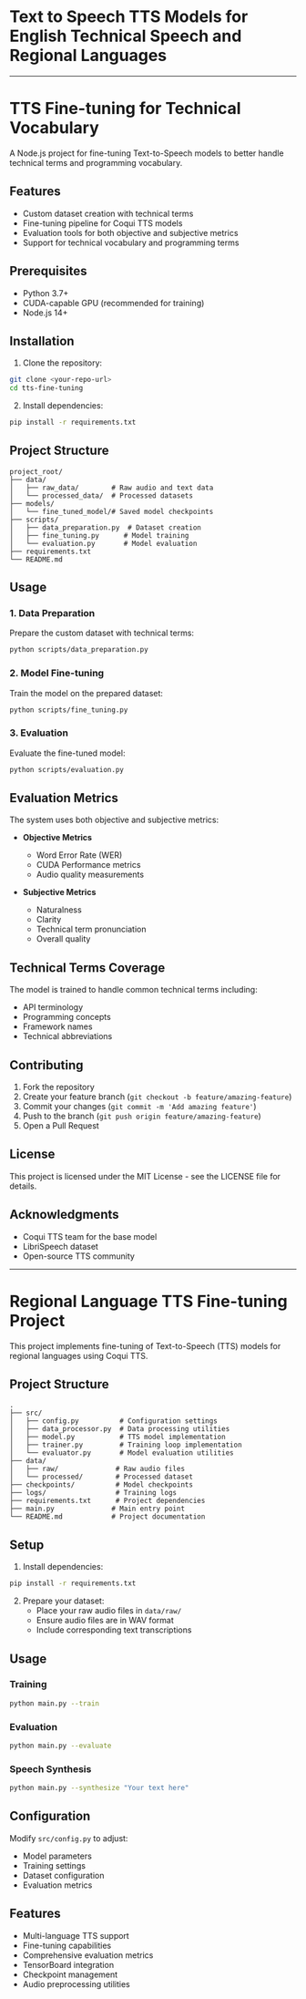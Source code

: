# Text to Speech TTS Models for English Technical Speech and Regional Languages

------------------------------------------------------------------------------------------------------------------
# TTS Fine-tuning for Technical Vocabulary

A Node.js project for fine-tuning Text-to-Speech models to better handle technical terms and programming vocabulary.

## Features

- Custom dataset creation with technical terms
- Fine-tuning pipeline for Coqui TTS models
- Evaluation tools for both objective and subjective metrics
- Support for technical vocabulary and programming terms

## Prerequisites

- Python 3.7+
- CUDA-capable GPU (recommended for training)
- Node.js 14+

## Installation

1. Clone the repository:
```bash
git clone <your-repo-url>
cd tts-fine-tuning
```

2. Install dependencies:
```bash
pip install -r requirements.txt
```

## Project Structure

```
project_root/
├── data/
│   ├── raw_data/        # Raw audio and text data
│   └── processed_data/  # Processed datasets
├── models/
│   └── fine_tuned_model/# Saved model checkpoints
├── scripts/
│   ├── data_preparation.py  # Dataset creation
│   ├── fine_tuning.py      # Model training
│   └── evaluation.py       # Model evaluation
├── requirements.txt
└── README.md
```

## Usage

### 1. Data Preparation

Prepare the custom dataset with technical terms:

```bash
python scripts/data_preparation.py
```

### 2. Model Fine-tuning

Train the model on the prepared dataset:

```bash
python scripts/fine_tuning.py
```

### 3. Evaluation

Evaluate the fine-tuned model:

```bash
python scripts/evaluation.py
```

## Evaluation Metrics

The system uses both objective and subjective metrics:

- **Objective Metrics**
  - Word Error Rate (WER)
  - CUDA Performance metrics
  - Audio quality measurements

- **Subjective Metrics**
  - Naturalness
  - Clarity
  - Technical term pronunciation
  - Overall quality

## Technical Terms Coverage

The model is trained to handle common technical terms including:
- API terminology
- Programming concepts
- Framework names
- Technical abbreviations

## Contributing

1. Fork the repository
2. Create your feature branch (`git checkout -b feature/amazing-feature`)
3. Commit your changes (`git commit -m 'Add amazing feature'`)
4. Push to the branch (`git push origin feature/amazing-feature`)
5. Open a Pull Request

## License

This project is licensed under the MIT License - see the LICENSE file for details.

## Acknowledgments

- Coqui TTS team for the base model
- LibriSpeech dataset
- Open-source TTS community

-------------------------------------------------------------------------------------------------------------------------

# Regional Language TTS Fine-tuning Project

This project implements fine-tuning of Text-to-Speech (TTS) models for regional languages using Coqui TTS.

## Project Structure
```
.
├── src/
│   ├── config.py          # Configuration settings
│   ├── data_processor.py  # Data processing utilities
│   ├── model.py           # TTS model implementation
│   ├── trainer.py         # Training loop implementation
│   └── evaluator.py       # Model evaluation utilities
├── data/
│   ├── raw/              # Raw audio files
│   └── processed/        # Processed dataset
├── checkpoints/          # Model checkpoints
├── logs/                 # Training logs
├── requirements.txt      # Project dependencies
├── main.py              # Main entry point
└── README.md            # Project documentation
```

## Setup

1. Install dependencies:
```bash
pip install -r requirements.txt
```

2. Prepare your dataset:
   - Place your raw audio files in `data/raw/`
   - Ensure audio files are in WAV format
   - Include corresponding text transcriptions

## Usage

### Training
```bash
python main.py --train
```

### Evaluation
```bash
python main.py --evaluate
```

### Speech Synthesis
```bash
python main.py --synthesize "Your text here"
```

## Configuration

Modify `src/config.py` to adjust:
- Model parameters
- Training settings
- Dataset configuration
- Evaluation metrics

## Features

- Multi-language TTS support
- Fine-tuning capabilities
- Comprehensive evaluation metrics
- TensorBoard integration
- Checkpoint management
- Audio preprocessing utilities
